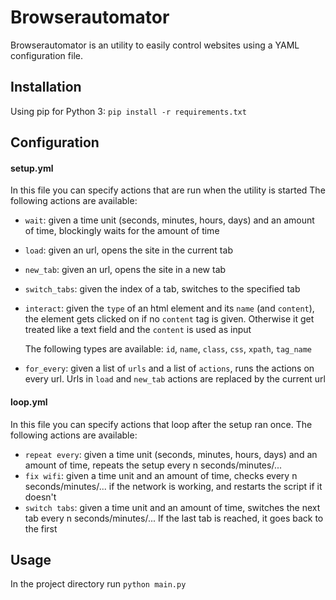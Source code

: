 # Browserautomator
Browserautomator is an utility to easily control websites using a YAML configuration file.
## Installation
Using pip for Python 3:
`pip install -r requirements.txt`

## Configuration
#### setup.yml
In this file you can specify actions that are run when the utility is started
The following actions are available:
- `wait`: given a time unit (seconds, minutes, hours, days) and an amount of time, blockingly waits for the amount of time
- `load`: given an url, opens the site in the current tab
- `new_tab`: given an url, opens the site in a new tab
- `switch_tabs`: given the index of a tab, switches to the specified tab
- `interact`: given the `type` of an html element and its `name` (and `content`), the element gets clicked on if no `content` tag is given. Otherwise it get treated like a text field and the `content` is used as input

   The following types are available: `id`, `name`, `class`, `css`, `xpath`, `tag_name`

- `for_every`: given a list of `urls` and a list of `actions`, runs the actions on every url. Urls in `load` and `new_tab` actions are replaced by the current url

#### loop.yml
In this file you can specify actions that loop after the setup ran once.
The following actions are available:
- `repeat every`: given a time unit (seconds, minutes, hours, days) and an amount of time, repeats the setup every n seconds/minutes/...
- `fix wifi`: given a time unit and an amount of time, checks every n seconds/minutes/... if the network is working, and restarts the script if it doesn't
- `switch tabs`: given a time unit and an amount of time, switches the next tab every n seconds/minutes/... If the last tab is reached, it goes back to the first

## Usage
In the project directory run
`python main.py`